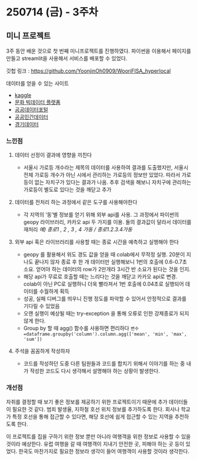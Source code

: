 # 250714 (금) - 3주차
## 미니 프로젝트

3주 동안 배운 것으로 첫 번째 미니프로젝트를 진행하였다. 
파이썬을 이용해서 페이지를 만들고 streamlit을 사용해서 서비스를 배포할 수 있었다.

깃헙 링크 : https://github.com/YoonjinOh0909/WooriFISA_hyperlocal

데이터를 얻을 수 있는 사이트
- [kaggle](https://www.kaggle.com/datasets)
- [문화 빅데이터 플랫폼](https://www.bigdata-culture.kr/bigdata/user/main.do)
- [공공데이터포털](https://www.data.go.kr/)
- [공공민간데이터](https://www.data1window.kr/)
- [경기데이터](https://data.gg.go.kr/portal/mainPage.do)

### 느낀점 
1. 데이터 선정이 결과에 영향을 끼친다
    - 서울시 가로등 개수라는 제목의 데이터를 사용하여 결과를 도출했지만, 서울시 전체 가로등 개수가 아닌 시에서 관리하는 가로등의 정보만 있었다. 따라서 가로등이 없는 자치구가 있다는 결과가 나옴. 추후 검색을 해보니 자치구에 관리하는 가로등이 별도로 있다는 것을 깨닫고 추가

2. 데이터를 전처리 하는 과정에서 같은 도구를 사용해야한다

    - 각 지역의 ‘동’별 정보를 얻기 위해 외부 api를 사용. 그 과정에서 파이썬의 geopy 라이브러리, 카카오 api 두 가지를 이용. 둘의 결과값이 달라서 데이터를 재처리 
    *예) 종로1 , 2 , 3 , 4 가동 / 종로1.2.3.4가동*

3. 외부 api 혹은 라이브러리를 사용할 때는 종료 시간을 예측하고 실행해야 한다

    - geopy 를 활용해서 위도 경도 값을 얻을 때 colab에서 무작정 실행. 20분이 지나도 끝나지 않자 종료 후 한 개 데이터만 실행해보니 1번의 호출에 0.6-0.7초 소요. 얻어야 하는 데이터의 row가 2만개라 3시간 반 소요가 된다는 것을 인지.
    - 해당 api가 무료로 호출할 때는 느리다는 것을 깨닫고 카카오 api로 변경. colab이 아닌 PC로 실행하니 더욱 빨라져서 1번 호출에 0.04초로 실행되어 데이터를 수월하게 획득
    - 성공, 실패 디버그를 띄우니 진행 정도를 파악할 수 있어서 안정적으로 결과를 기다릴 수 있었음
    - 오랜 실행이 예상될 때는 try-exception 을 통해 오류로 인한 강제종료가 되지 않게 한다.
    - Group by 할 때 agg() 함수를 사용하면 편리하다
    ```변수 =dataframe.groupby('column').column.agg(['mean', 'min', 'max', 'sum'])```

4. 주석을 꼼꼼하게 작성하자
    - 코드를 작성하던 도중 다른 팀원들과 코드를 합치기 위해서 이야기를 하는 중 내가 작성한 코드도 다시 생각해서 설명해야 하는 상황이 발생한다.

### 개선점

자취를 결정할 때 보기 좋은 정보를 제공하기 위한 프로젝트이기 때문에 추가 데이터들이 필요한 것 같다.
범죄 발생율, 지하철 호선 위치 정보를 추가하도록 한다. 회사나 학교가 특정 호선을 통해 접근할 수 있다면, 해당 호선에 쉽게 접근할 수 있는 지역을 추천하도록 한다.

이 프로젝트를 집을 구하기 위한 정보 뿐만 아니라 여행객을 위한 정보로 사용할 수 있을 것이라 예상한다. 유럽 여행을 갈 때 여행객이 지내기 안전한 곳, 피해야 하는 곳 등이 있었다. 한국도 마찬가지로 필요한 정보라 생각이 들어 여행객이 사용할 것이라 생각한다. 
